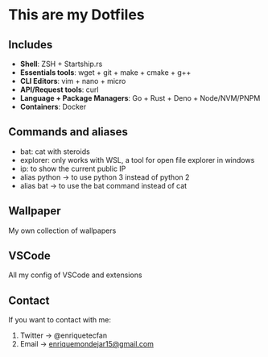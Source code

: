 # This are my Dotfiles


## Includes

- **Shell**: ZSH + Startship.rs
- **Essentials tools**: wget + git + make + cmake + g++
- **CLI Editors**: vim + nano + micro
- **API/Request tools**: curl
- **Language + Package Managers**: Go + Rust + Deno + Node/NVM/PNPM
- **Containers**: Docker

## Commands and aliases
- bat: cat with steroids
- explorer: only works with WSL, a tool for open file explorer in windows
- ip: to show the current public IP
- alias python -> to use python 3 instead of python 2
- alias bat -> to use the bat command instead of cat

## Wallpaper

My own collection of wallpapers 

## VSCode 

All my config of VSCode and extensions


## Contact 

If you want to contact with me:

1. Twitter -> @enriquetecfan
2. Email -> enriquemondejar15@gmail.com

